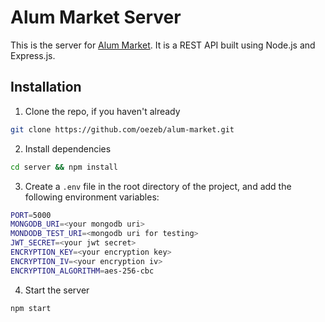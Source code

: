 # Alum Market Server

This is the server for [Alum Market](../README.md). It is a REST API built using Node.js and Express.js.

## Installation

1. Clone the repo, if you haven't already
```sh
git clone https://github.com/oezeb/alum-market.git
```
2. Install dependencies
```sh
cd server && npm install
```
3. Create a `.env` file in the root directory of the project, and add the following environment variables:
```sh
PORT=5000
MONGODB_URI=<your mongodb uri>
MONDODB_TEST_URI=<mongodb uri for testing>
JWT_SECRET=<your jwt secret>
ENCRYPTION_KEY=<your encryption key>
ENCRYPTION_IV=<your encryption iv>
ENCRYPTION_ALGORITHM=aes-256-cbc
```
4. Start the server
```sh
npm start
```
